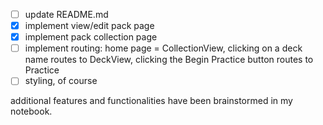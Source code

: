 - [ ] update README.md
- [x] implement view/edit pack page
- [x] implement pack collection page
- [ ] implement routing: home page = CollectionView, clicking on a deck name routes to DeckView, clicking the Begin Practice button routes to Practice
- [ ] styling, of course

additional features and functionalities have been brainstormed in my notebook.